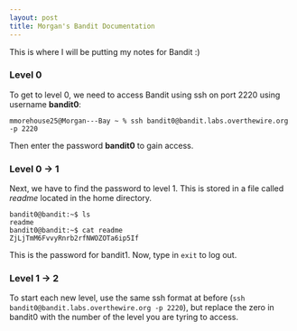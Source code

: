 ```yaml
---
layout: post
title: Morgan's Bandit Documentation
---
```


This is where I will be putting my notes for Bandit :)

### Level 0
To get to level 0, we need to access Bandit using ssh on port 2220 using username **bandit0**:
```shell
mmorehouse25@Morgan---Bay ~ % ssh bandit0@bandit.labs.overthewire.org -p 2220
```
Then enter the password **bandit0** to gain access.

### Level 0 &#8594; 1
Next, we have to find the password to level 1. This is stored in a file called _readme_ located in the home directory. 
```console
bandit0@bandit:~$ ls
readme
bandit0@bandit:~$ cat readme
ZjLjTmM6FvvyRnrb2rfNWOZOTa6ip5If
```
This is the password for bandit1. Now, type in `exit` to log out.

### Level 1 &#8594; 2
To start each new level, use the same ssh format at before (`ssh bandit0@bandit.labs.overthewire.org -p 2220`), but replace the zero in bandit0 with the number of the level you are tyring to access. 
